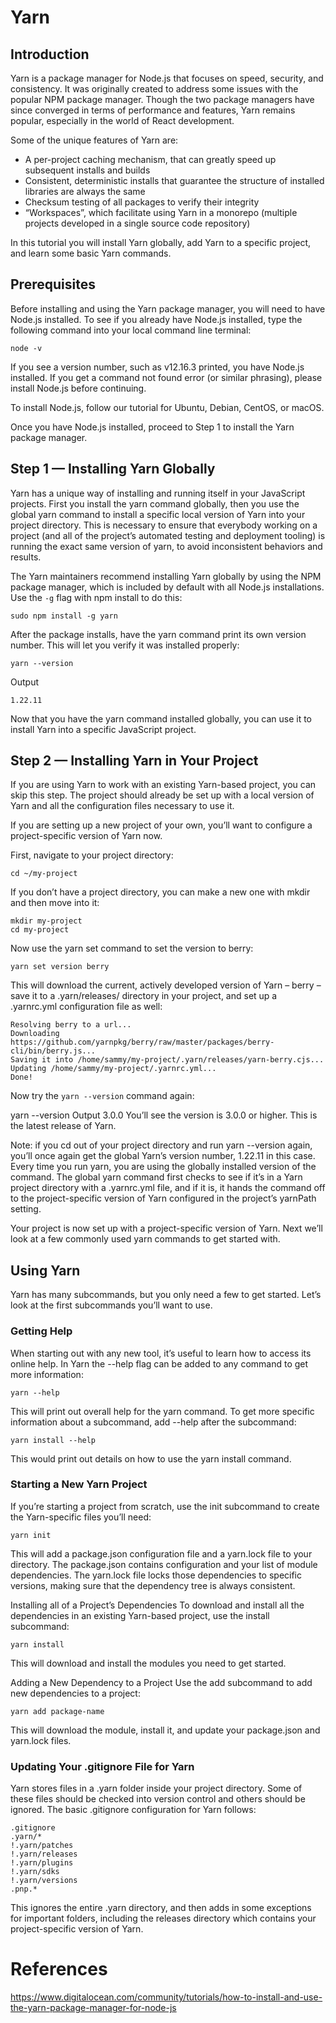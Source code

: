 # Yarn

## Introduction
Yarn is a package manager for Node.js that focuses on speed, security, and consistency. It was originally created to address some issues with the popular NPM package manager. Though the two package managers have since converged in terms of performance and features, Yarn remains popular, especially in the world of React development.

Some of the unique features of Yarn are:

- A per-project caching mechanism, that can greatly speed up subsequent installs and builds
- Consistent, deterministic installs that guarantee the structure of installed libraries are always the same
- Checksum testing of all packages to verify their integrity
- “Workspaces”, which facilitate using Yarn in a monorepo (multiple projects developed in a single source code repository)

In this tutorial you will install Yarn globally, add Yarn to a specific project, and learn some basic Yarn commands.

## Prerequisites
Before installing and using the Yarn package manager, you will need to have Node.js installed. To see if you already have Node.js installed, type the following command into your local command line terminal:
```
node -v
```
If you see a version number, such as v12.16.3 printed, you have Node.js installed. If you get a command not found error (or similar phrasing), please install Node.js before continuing.

To install Node.js, follow our tutorial for Ubuntu, Debian, CentOS, or macOS.

Once you have Node.js installed, proceed to Step 1 to install the Yarn package manager.

## Step 1 — Installing Yarn Globally
Yarn has a unique way of installing and running itself in your JavaScript projects. First you install the yarn command globally, then you use the global yarn command to install a specific local version of Yarn into your project directory. This is necessary to ensure that everybody working on a project (and all of the project’s automated testing and deployment tooling) is running the exact same version of yarn, to avoid inconsistent behaviors and results.

The Yarn maintainers recommend installing Yarn globally by using the NPM package manager, which is included by default with all Node.js installations. Use the `-g` flag with npm install to do this:
```
sudo npm install -g yarn
```
After the package installs, have the yarn command print its own version number. This will let you verify it was installed properly:
```
yarn --version
```
Output
```
1.22.11
```
Now that you have the yarn command installed globally, you can use it to install Yarn into a specific JavaScript project.

## Step 2 — Installing Yarn in Your Project
If you are using Yarn to work with an existing Yarn-based project, you can skip this step. The project should already be set up with a local version of Yarn and all the configuration files necessary to use it.

If you are setting up a new project of your own, you’ll want to configure a project-specific version of Yarn now.

First, navigate to your project directory:
```
cd ~/my-project
```
If you don’t have a project directory, you can make a new one with mkdir and then move into it:
```
mkdir my-project
cd my-project
```
Now use the yarn set command to set the version to berry:
```
yarn set version berry
```
This will download the current, actively developed version of Yarn – berry – save it to a .yarn/releases/ directory in your project, and set up a .yarnrc.yml configuration file as well:

```
Resolving berry to a url...
Downloading https://github.com/yarnpkg/berry/raw/master/packages/berry-cli/bin/berry.js...
Saving it into /home/sammy/my-project/.yarn/releases/yarn-berry.cjs...
Updating /home/sammy/my-project/.yarnrc.yml...
Done!
```
Now try the  `yarn --version` command again:

yarn --version
Output
3.0.0
You’ll see the version is 3.0.0 or higher. This is the latest release of Yarn.

Note: if you cd out of your project directory and run yarn --version again, you’ll once again get the global Yarn’s version number, 1.22.11 in this case. Every time you run yarn, you are using the globally installed version of the command. The global yarn command first checks to see if it’s in a Yarn project directory with a .yarnrc.yml file, and if it is, it hands the command off to the project-specific version of Yarn configured in the project’s yarnPath setting.

Your project is now set up with a project-specific version of Yarn. Next we’ll look at a few commonly used yarn commands to get started with.

## Using Yarn
Yarn has many subcommands, but you only need a few to get started. Let’s look at the first subcommands you’ll want to use.

### Getting Help
When starting out with any new tool, it’s useful to learn how to access its online help. In Yarn the --help flag can be added to any command to get more information:
```
yarn --help
```
This will print out overall help for the yarn command. To get more specific information about a subcommand, add --help after the subcommand:
```
yarn install --help
```
This would print out details on how to use the yarn install command.

### Starting a New Yarn Project
If you’re starting a project from scratch, use the init subcommand to create the Yarn-specific files you’ll need:
```
yarn init
```
This will add a package.json configuration file and a yarn.lock file to your directory. The package.json contains configuration and your list of module dependencies. The yarn.lock file locks those dependencies to specific versions, making sure that the dependency tree is always consistent.

Installing all of a Project’s Dependencies
To download and install all the dependencies in an existing Yarn-based project, use the install subcommand:
```
yarn install
```
This will download and install the modules you need to get started.

Adding a New Dependency to a Project
Use the add subcommand to add new dependencies to a project:
```
yarn add package-name
```
This will download the module, install it, and update your package.json and yarn.lock files.

### Updating Your .gitignore File for Yarn
Yarn stores files in a .yarn folder inside your project directory. Some of these files should be checked into version control and others should be ignored. The basic .gitignore configuration for Yarn follows:
```
.gitignore
.yarn/*
!.yarn/patches
!.yarn/releases
!.yarn/plugins
!.yarn/sdks
!.yarn/versions
.pnp.*
```
This ignores the entire .yarn directory, and then adds in some exceptions for important folders, including the releases directory which contains your project-specific version of Yarn.

# References
https://www.digitalocean.com/community/tutorials/how-to-install-and-use-the-yarn-package-manager-for-node-js
